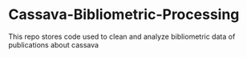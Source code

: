 # Cassava-Bibliometric-Processing
This repo stores code used to clean and analyze bibliometric data of publications about cassava 
